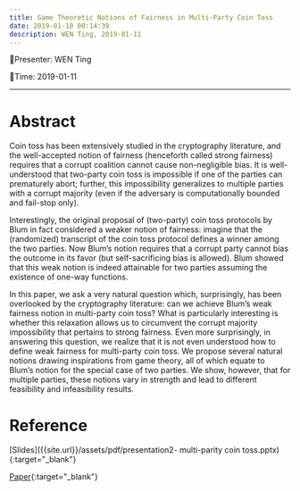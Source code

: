 ```yaml
---
title: Game Theoretic Notions of Fairness in Multi-Party Coin Toss
date: 2019-01-10 00:14:39
description: WEN Ting, 2019-01-11
---
```


<!-- more -->

:tada:Presenter: WEN Ting

:tada:Time: 2019-01-11

---
# Abstract
Coin toss has been extensively studied in the cryptography literature, and the well-accepted notion of fairness (henceforth called strong fairness) requires that a corrupt coalition cannot cause non-negligible bias. It is well-understood that two-party coin toss is impossible if one of the parties can prematurely abort; further, this impossibility generalizes to multiple parties with a corrupt majority (even if the adversary is computationally bounded and fail-stop only).

Interestingly, the original proposal of (two-party) coin toss protocols by Blum in fact considered a weaker notion of fairness: imagine that the (randomized) transcript of the coin toss protocol defines a winner among the two parties. Now Blum’s notion requires that a corrupt party cannot bias the outcome in its favor (but self-sacrificing bias is allowed). Blum showed that this weak notion is indeed attainable for two parties assuming the existence of one-way functions.

In this paper, we ask a very natural question which, surprisingly, has been overlooked by the cryptography literature: can we achieve Blum’s weak fairness notion in multi-party coin toss? What is particularly interesting is whether this relaxation allows us to circumvent the corrupt majority impossibility that pertains to strong fairness. Even more surprisingly, in answering this question, we realize that it is not even understood how to define weak fairness for multi-party coin toss. We propose several natural notions drawing inspirations from game theory, all of which equate to Blum’s notion for the special case of two parties. We show, however, that for multiple parties, these notions vary in strength and lead to different feasibility and infeasibility results.

# Reference 
[Slides]({{site.url}}/assets/pdf/presentation2- multi-parity coin toss.pptx){:target="_blank"}

[Paper](https://eprint.iacr.org/2018/1076.pdf){:target="_blank"}




